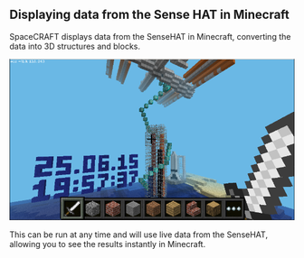 ## Displaying data from the Sense HAT in Minecraft

SpaceCRAFT displays data from the SenseHAT in Minecraft, converting the data into 3D structures and blocks.

![SpaceCRAFT Display](images/spacecraft3.png)

This can be run at any time and will use live data from the SenseHAT, allowing you to see the results instantly in Minecraft.

